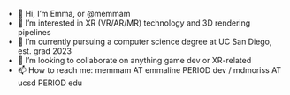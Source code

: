 - 👋 Hi, I’m Emma, or @memmam
- 👀 I’m interested in XR (VR/AR/MR) technology and 3D rendering pipelines
- 🌱 I’m currently pursuing a computer science degree at UC San Diego, est. grad 2023
- 💞️ I’m looking to collaborate on anything game dev or XR-related
- 📫 How to reach me: memmam AT emmaline PERIOD dev / mdmoriss AT ucsd PERIOD edu

<!---
TheYadda/TheYadda is a ✨ special ✨ repository because its `README.md` (this file) appears on your GitHub profile.
You can click the Preview link to take a look at your changes.
--->
